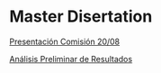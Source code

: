 # Master Disertation
[Presentación Comisión 20/08](https://renejcanales.github.io/protest_effects/presentations/presentacion_tesis.html)

[Análisis Preliminar de Resultados](https://renejcanales.github.io/protest_effects/processing/proc_data_elsoc.html)
